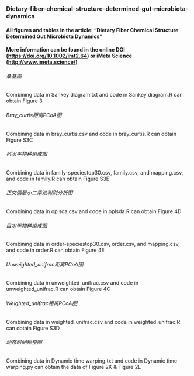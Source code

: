 ### Dietary-fiber-chemical-structure-determined-gut-microbiota-dynamics
#### All figures and tables in the article: “Dietary Fiber Chemical Structure Determined Gut Microbiota Dynamics”
#### More information can be found in the online DOI (https://doi.org/10.1002/imt2.64) or iMeta Science (http://www.imeta.science/)
###### 桑基图
Combining data in Sankey diagram.txt and code in Sankey diagram.R can obtain Figure 3
###### Bray_curtis距离PCoA图
Combining data in bray_curtis.csv and code in bray_curtis.R can obtain Figure S3C
###### 科水平物种组成图
Combining data in family-speciestop30.csv, family.csv, and mapping.csv, and code in family.R can obtain Figure S3E
###### 正交偏最小二乘法判别分析图
Combining data in oplsda.csv and code in oplsda.R can obtain Figure 4D
###### 目水平物种组成图
Combining data in order-speciestop30.csv, order.csv, and mapping.csv, and code in order.R can obtain Figure 4E
###### Unweighted_unifrac距离PCoA图
Combining data in unweighted_unifrac.csv and code in unweighted_unifrac.R can obtain Figure 4C
###### Weighted_unifrac距离PCoA图
Combining data in weighted_unifrac.csv and code in weighted_unifrac.R can obtain Figure S3D
###### 动态时间规整图
Combining data in Dynamic time warping.txt and code in Dynamic time warping.py can obtain the data of Figure 2K & Figure 2L
